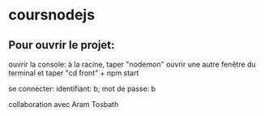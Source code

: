 # coursnodejs

## Pour ouvrir le projet:

ouvrir la console:
à la racine, taper "nodemon"
ouvrir une autre fenêtre du terminal et taper "cd front" + npm start

se connecter: identifiant: b; mot de passe: b

collaboration avec Aram Tosbath
